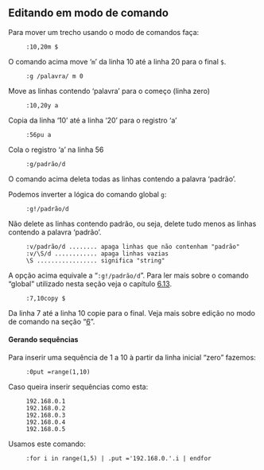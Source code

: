 Editando em modo de comando
---------------------------

Para mover um trecho usando o modo de comandos faça:

         :10,20m $

O comando acima move ‘`m`’ da linha 10 até a linha 20 para o
final `$`.

         :g /palavra/ m 0

Move as linhas contendo ‘palavra’ para o começo (linha zero)

         :10,20y a

Copia da linha ‘10’ até a linha ‘20’ para o registro ‘a’

         :56pu a

Cola o registro ‘a’ na linha 56

         :g/padrão/d

O comando acima deleta todas as linhas contendo a palavra ‘padrão’.

Podemos inverter a lógica do comando global `g`:

         :g!/padrão/d

Não delete as linhas contendo padrão, ou seja, delete tudo menos as
linhas contendo a palavra ‘padrão’.

         :v/padrão/d ........ apaga linhas que não contenham "padrão"
         :v/\S/d ............ apaga linhas vazias
         \S ................. significa "string"

A opção acima equivale a “`:g!/padrão/d`”. Para ler mais sobre o comando
“global” utilizado nesta seção veja o capítulo [6.13](capitulo_6/o_comando_global_g.md).

         :7,10copy $

Da linha 7 até a linha 10 copie para o final. Veja mais sobre edição no
modo de comando na seção “[6](capitulo_6/buscas_e_substituicoes.md)”.

#### Gerando sequências

Para inserir uma sequência de 1 a 10 à partir da linha inicial “zero”
fazemos:

         :0put =range(1,10)

Caso queira inserir sequências como esta:

         192.168.0.1
         192.168.0.2
         192.168.0.3
         192.168.0.4
         192.168.0.5

Usamos este comando:

         :for i in range(1,5) | .put ='192.168.0.'.i | endfor


